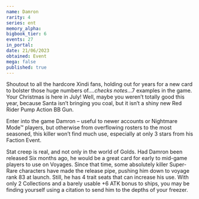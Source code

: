 ```yaml
---
name: Damron
rarity: 4
series: ent
memory_alpha:
bigbook_tier: 6
events: 27
in_portal:
date: 21/06/2023
obtained: Event
mega: false
published: true
---
```


Shoutout to all the hardcore Xindi fans, holding out for years for a new card to bolster those huge numbers of....*checks notes*...7 examples in the game.  Your Christmas is here in July!  Well, maybe you weren’t totally good this year, because Santa isn’t bringing you coal, but it isn’t a shiny new Red Rider Pump Action BB Gun.

Enter into the game Damron – useful to newer accounts or Nightmare Mode™ players, but otherwise from overflowing rosters to the most seasoned, this killer won’t find much use, especially at only 3 stars from his Faction Event.

Stat creep is real, and not only in the world of Golds.  Had Damron been released Six months ago, he would be a great card for early to mid-game players to use on Voyages.  Since that time, some absolutely killer Super-Rare characters have made the release pipe, pushing him down to voyage rank 83 at launch.  Still, he has 4 trait seats that can increase his use.  With only 2 Collections and a barely usable +6 ATK bonus to ships, you may be finding yourself using a citation to send him to the depths of your freezer.
